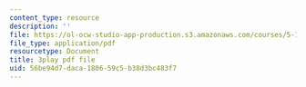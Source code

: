 ```yaml
---
content_type: resource
description: ''
file: https://ol-ocw-studio-app-production.s3.amazonaws.com/courses/5-112-principles-of-chemical-science-fall-2005/56be94d7daca180659c5b38d3bc483f7_574875.pdf
file_type: application/pdf
resourcetype: Document
title: 3play pdf file
uid: 56be94d7-daca-1806-59c5-b38d3bc483f7
---
```

